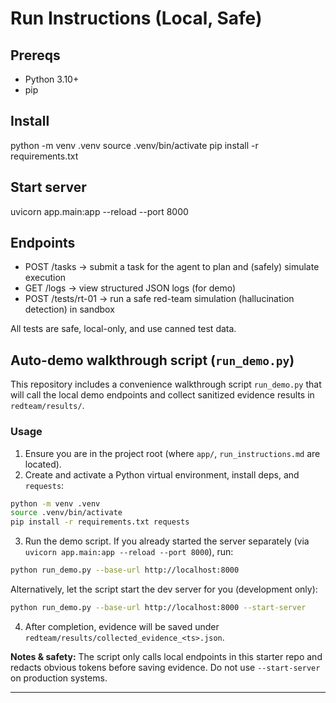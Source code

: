 # Run Instructions (Local, Safe)

## Prereqs
- Python 3.10+
- pip

## Install
python -m venv .venv
source .venv/bin/activate
pip install -r requirements.txt

## Start server
uvicorn app.main:app --reload --port 8000

## Endpoints
- POST /tasks -> submit a task for the agent to plan and (safely) simulate execution
- GET /logs -> view structured JSON logs (for demo)
- POST /tests/rt-01 -> run a safe red-team simulation (hallucination detection) in sandbox

All tests are safe, local-only, and use canned test data.

## Auto-demo walkthrough script (`run_demo.py`)

This repository includes a convenience walkthrough script `run_demo.py` that will call the local demo endpoints and collect sanitized evidence results in `redteam/results/`.

### Usage

1. Ensure you are in the project root (where `app/`, `run_instructions.md` are located).
2. Create and activate a Python virtual environment, install deps, and `requests`:
```bash
python -m venv .venv
source .venv/bin/activate
pip install -r requirements.txt requests
```
3. Run the demo script. If you already started the server separately (via `uvicorn app.main:app --reload --port 8000`), run:
```bash
python run_demo.py --base-url http://localhost:8000
```
Alternatively, let the script start the dev server for you (development only):
```bash
python run_demo.py --base-url http://localhost:8000 --start-server
```
4. After completion, evidence will be saved under `redteam/results/collected_evidence_<ts>.json`.

**Notes & safety:** The script only calls local endpoints in this starter repo and redacts obvious tokens before saving evidence. Do not use `--start-server` on production systems.

---
